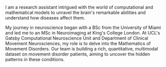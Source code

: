 I am a research assistant intrigued with the world of computational and mathematical models to unravel the brain's remarkable abilities and understand how diseases affect them.

My journey in neuroscience began with a BSc from the University of Miami and led me to an MSc in Neuroimaging at King's College London. At UCL's Gatsby Computational Neuroscience Unit and Department of Clinical Movement Neurosciences, my role is to delve into the Mathematics of Movement Disorders. Our team is building a rich, quantitative, multimodal dataset on movement disorder patients, aiming to uncover the hidden patterns in these conditions.
